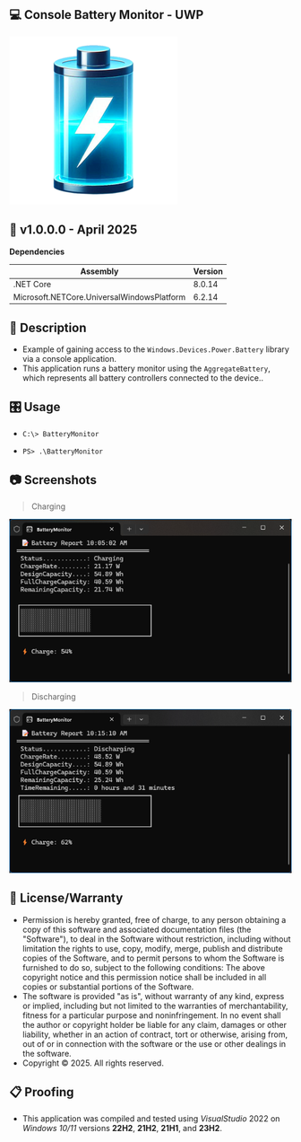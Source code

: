 ## 💻 Console Battery Monitor - UWP

![Icon](./AppIcon.png)

## 📝 v1.0.0.0 - April 2025

**Dependencies**

| Assembly | Version |
| ---- | ---- |
| .NET Core | 8.0.14 |
| Microsoft.NETCore.UniversalWindowsPlatform | 6.2.14 |

## 📰 Description
- Example of gaining access to the `Windows.Devices.Power.Battery` library via a console application.
- This application runs a battery monitor using the `AggregateBattery`, which represents all battery controllers connected to the device..

## 🎛️ Usage

- `C:\> BatteryMonitor`

- `PS> .\BatteryMonitor`

## 📷 Screenshots

> Charging

![Sample](./Screenshot1.png)

> Discharging

![Sample](./Screenshot2.png)

## 🧾 License/Warranty
* Permission is hereby granted, free of charge, to any person obtaining a copy of this software and associated documentation files (the "Software"), to deal in the Software without restriction, including without limitation the rights to use, copy, modify, merge, publish and distribute copies of the Software, and to permit persons to whom the Software is furnished to do so, subject to the following conditions: The above copyright notice and this permission notice shall be included in all copies or substantial portions of the Software.
* The software is provided "as is", without warranty of any kind, express or implied, including but not limited to the warranties of merchantability, fitness for a particular purpose and noninfringement. In no event shall the author or copyright holder be liable for any claim, damages or other liability, whether in an action of contract, tort or otherwise, arising from, out of or in connection with the software or the use or other dealings in the software.
* Copyright © 2025. All rights reserved.

## 📋 Proofing
* This application was compiled and tested using *VisualStudio* 2022 on *Windows 10/11* versions **22H2**, **21H2**, **21H1**, and **23H2**.

